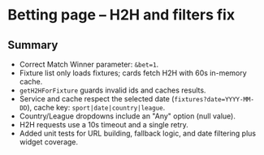 # Betting page – H2H and filters fix

## Summary
- Correct Match Winner parameter: `&bet=1`.
- Fixture list only loads fixtures; cards fetch H2H with 60s in-memory cache.
- `getH2HForFixture` guards invalid ids and caches results.
- Service and cache respect the selected date (`fixtures?date=YYYY-MM-DD`), cache key: `sport|date|country|league`.
- Country/League dropdowns include an "Any" option (null value).
- H2H requests use a 10s timeout and a single retry.
- Added unit tests for URL building, fallback logic, and date filtering plus widget coverage.
